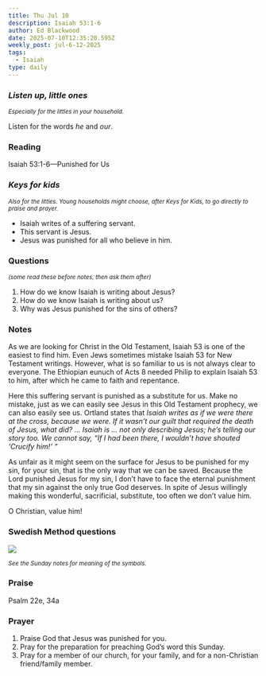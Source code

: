 ```yaml
---
title: Thu Jul 10
description: Isaiah 53:1-6
author: Ed Blackwood
date: 2025-07-10T12:35:20.595Z
weekly_post: jul-6-12-2025
tags:
  - Isaiah
type: daily
---
```

### *Listen up, little ones*

<div><small><i>Especially for the littles in your household.</i></small></div>

Listen for the words *he* and *our*.

### Reading

Isaiah 53:1-6—Punished for Us

### *Keys for kids*

<div><small><i>Also for the littles. Young households might choose, after Keys for Kids, to go directly to praise and prayer.</i></small></div>

* Isaiah writes of a suffering servant.
* This servant is Jesus.
* Jesus was punished for all who believe in him.

### Questions

<div><small><i>(some read these before notes, then ask them after)</i></small></div>

1. How do we know Isaiah is writing about Jesus?
2. How do we know Isaiah is writing about us?
3. Why was Jesus punished for the sins of others?

### Notes

As we are looking for Christ in the Old Testament, Isaiah 53 is one of the easiest to find him. Even Jews sometimes mistake Isaiah 53 for New Testament writings. However, what is so familiar to us is not always clear to everyone. The Ethiopian eunuch of Acts 8 needed Philip to explain Isaiah 53 to him, after which he came to faith and repentance. 

Here this suffering servant is punished as a substitute for us. Make no mistake, just as we can easily see Jesus in this Old Testament prophecy, we can also easily see us. Ortland states that *Isaiah writes as if we were there at the cross, because we were. If it wasn’t our guilt that required the death of Jesus, what did? … Isaiah is … not only describing Jesus; he’s telling our story too. We cannot say, “If I had been there, I wouldn’t have shouted ‘Crucify him!’ ”*

As unfair as it might seem on the surface for Jesus to be punished for my sin, for your sin, that is the only way that we can be saved. Because the Lord punished Jesus for my sin, I don’t have to face the eternal punishment that my sin against the only true God deserves. In spite of Jesus willingly making this wonderful, sacrificial, substitute, too often we don’t value him. 

O Christian, value him!

### Swedish Method questions

![](/static/img/family_worship_study_ed-swedish_questions.png)

<div><small><i>See the Sunday notes for meaning of the symbols.</i></small></div>

### Praise

Psalm 22e, 34a

### Prayer

1. Praise God that Jesus was punished for you.
2. Pray for the preparation for preaching God’s word this Sunday.
3. Pray for a member of our church, for your family, and for a non-Christian friend/family member.